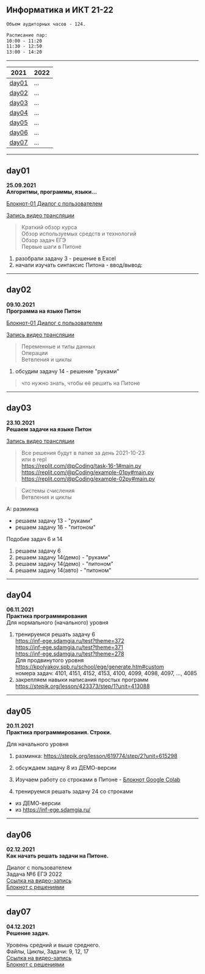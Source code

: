 ## Информатика и ИКТ 21-22  

```txt  
Объем аудиторных часов - 124.  

Расписание пар:  
10:00 - 11:20  
11:30 - 12:50  
13:00 - 14:20  
```  

---  

| 2021  | 2022 |
| ---- | ---- |
| [day01](#day01) | ...  |  
| [day02](#day02) | ...  |  
| [day03](#day03) | ...  |  
| [day04](#day04) | ...  |  
| [day05](#day05) | ...  |  
| [day06](#day06) | ...  |  
| [day07](#day07) | ...  |  

---  

## day01  

**25.09.2021**  
**Алгоритмы, программы, языки...**  

[Блокнот-01 Диалог с пользователем](https://colab.research.google.com/drive/1dlkk5tIF6z55tG9kXYewJO5Hx30pqi-C?usp=sharing)  

[Запись видео трансляции](https://bbb6.psaa.ru/playback/presentation/2.3/362fc2f5c1c5dc26faa8bdc93c061426df82cba8-1632544769069)  

> Краткий обзор курса  
> Обзор используемых средств и технологий  
> Обзор задач ЕГЭ  
> Первые шаги в Питоне  

1) разобрали задачу 3 - решение в Excel  
2) начали изучать синтаксис Питона - ввод/вывод:  

---  

## day02  

**09.10.2021**  
**Программа на языке Питон**  

[Блокнот-01 Диалог с пользователем](https://colab.research.google.com/drive/1dlkk5tIF6z55tG9kXYewJO5Hx30pqi-C?usp=sharing)  

[Запись видео трансляции](https://bbb6.psaa.ru/playback/presentation/2.3/362fc2f5c1c5dc26faa8bdc93c061426df82cba8-1633755106539)  

> Переменные и типы данных  
> Операции  
> Ветвления и циклы  

1) обсудим задачу 14 - решение "руками"  

> что нужно знать, чтобы её решить на Питоне  

---  

## day03  

**23.10.2021**  
**Решаем задачи на языке Питон**  

[Запись видео трансляции](https://bbb6.psaa.ru/playback/presentation/2.3/362fc2f5c1c5dc26faa8bdc93c061426df82cba8-1634963374986)  

> Все решения будут в папке за день 2021-10-23  
> или в repl  
https://replit.com/@pCoding/task-16-1#main.py  
https://replit.com/@pCoding/example-01py#main.py  
https://replit.com/@pCoding/example-02py#main.py  

> Системы счисления    
> Ветвления и циклы  

A: разминка  
- решаем задачу 13 - "руками"  
- решаем задачу 16 - "питоном"  

Подобие задач 6 и 14  
1) решаем задачу 6  
2) решаем задачу 14(демо) - "руками"  
2) решаем задачу 14(демо) - "питоном"  
3) решаем задачу 14(авто) - "питоном"  

---  

## day04  

**06.11.2021**  
**Практика программирования**  
Для нормального (начального) уровня  
1) тренируемся решать задачу 6  
https://inf-ege.sdamgia.ru/test?theme=372  
https://inf-ege.sdamgia.ru/test?theme=371  
https://inf-ege.sdamgia.ru/test?theme=278  
Для продвинутого уровня  
https://kpolyakov.spb.ru/school/ege/generate.htm#custom  
номера задач: 4101, 4151, 4152, 4153, 4100, 4099, 4098, 4097, ..., 4085  
2) закрепляем навыки написания простых программ  
https://stepik.org/lesson/423373/step/1?unit=413088  

---  

## day05  

**20.11.2021**  
**Практика программирования. Строки.**  

Для начального уровня  
1) разминка: https://stepik.org/lesson/619774/step/2?unit=615298  

2) обсуждаем задачу 8 из ДЕМО-версии  

3) Изучаем работу со строками в Питоне - [Блокнот Google Colab](https://colab.research.google.com/drive/1K6ZqgRuW44ixCVAnPflMA3AiEl4F9hLy?usp=sharing)  

4) тренируемся решать задачу 24 со строками  
- из ДЕМО-версии  
- из https://inf-ege.sdamgia.ru/  

---  

## day06  

**02.12.2021**  
**Как начать решать задачи на Питоне.**  

Диалог с пользователем  
Задача №6 ЕГЭ 2022  
[Ссылка на видео-запись](https://bbb6.psaa.ru/playback/presentation/2.3/362fc2f5c1c5dc26faa8bdc93c061426df82cba8-1638448795692)  
[Блокнот с решениями](https://colab.research.google.com/drive/1pTvWKworXWMfVYC6PWsHCdqnpeKDGx54?usp=sharing)  

---  

## day07  

**04.12.2021**  
**Решение задач.**  

Уровень средний и выше среднего.  
Файлы, Циклы, Задачи: 9, 12, 17  
[Ссылка на видео-запись](https://)  
[Блокнот с решениями](https://colab.research.google.com/drive/1pTvWKworXWMfVYC6PWsHCdqnpeKDGx54?usp=sharing)  


```txt

```

